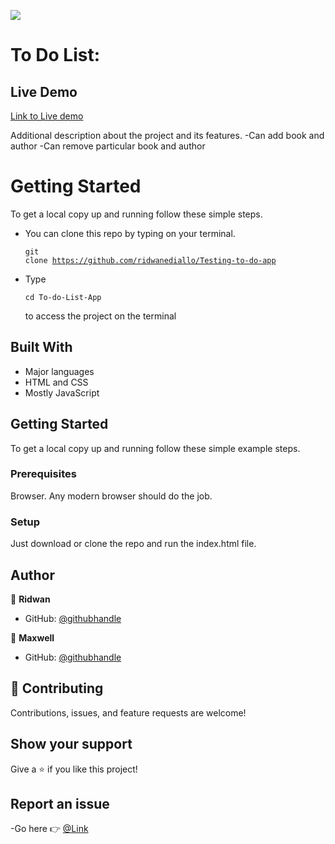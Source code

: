 ![](https://img.shields.io/badge/Microverse-blueviolet)

# To Do List:

## Live Demo

[Link to Live demo](https://ridwanediallo.github.io/To-do-List-App/dist/)

Additional description about the project and its features.
-Can add book and author
-Can remove particular book and author

# Getting Started

To get a local copy up and running follow these simple steps.

- You can clone this repo by typing on your terminal.<pre><code>git clone https://github.com/ridwanediallo/Testing-to-do-app</code></pre>
- Type <pre><code>cd To-do-List-App</code></pre> to access the project on the terminal

## Built With

- Major languages
- HTML and CSS
- Mostly JavaScript

## Getting Started

To get a local copy up and running follow these simple example steps.

### Prerequisites

Browser. Any modern browser should do the job.

### Setup

Just download or clone the repo and run the index.html file.

## Author

👤 **Ridwan**

- GitHub: [@githubhandle](https://github.com/ridwanediallo)

👤 **Maxwell**

- GitHub: [@githubhandle](https://github.com/i-max-xi)

## 🤝 Contributing

Contributions, issues, and feature requests are welcome!

## Show your support

Give a ⭐️ if you like this project!

## Report an issue

-Go here 👉 [@Link](https://github.com/ridwanediallo/Testing-to-do-app/issues)
